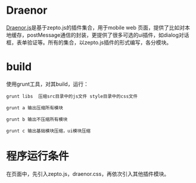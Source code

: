 # Draenor #

<a href="https://github.com/xiangwenwe/Draenor">Draenor.js</a>是基于zepto.js的插件集合，用于mobile web 页面，提供了比如对本地缓存，postMessage通信的封装，更提供了很多可选的ui插件，如dialog对话框，表单验证等。所有的集合，以zepto.js插件的形式编写，各分模块。

# build #

使用grunt工具，对其build，运行：

	grunt libs  压缩src目录中的js文件 style目录中的css文件
	
	grunt a 输出压缩所有模块
	
	grunt b 输出不压缩所有模块

	grunt c 输出基础模块压缩，ui模块压缩

# 程序运行条件 #

在页面中，先引入zepto.js，draenor.css，再依次引入其他插件模块。



